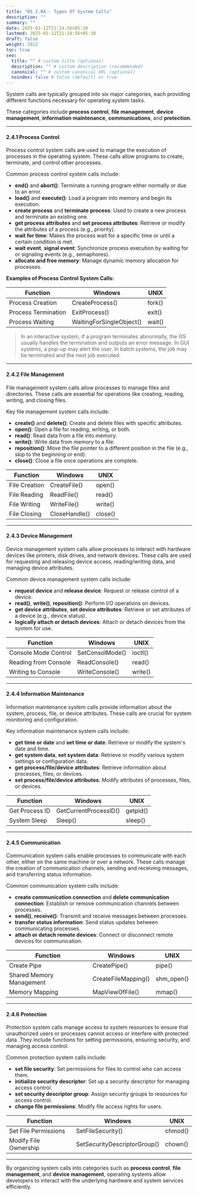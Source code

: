 ```yaml
---
title: "OS 2.04 - Types Of System Calls"
description: ""
summary: ""
date: 2025-01-12T21:24:56+05:30
lastmod: 2025-01-12T21:24:56+05:30
draft: false
weight: 2012
toc: true
seo:
  title: "" # custom title (optional)
  description: "" # custom description (recommended)
  canonical: "" # custom canonical URL (optional)
  noindex: false # false (default) or true
---
```



System calls are typically grouped into six major categories, each providing different functions necessary for operating system tasks.

These categories include **process control**, **file management**, **device management**, **information maintenance**, **communications**, and **protection**.

---

#### 2.4.1 **Process Control**

Process control system calls are used to manage the execution of processes in the operating system. These calls allow programs to create, terminate, and control other processes. 

Common process control system calls include:
- **end()** and **abort()**: Terminate a running program either normally or due to an error.
- **load()** and **execute()**: Load a program into memory and begin its execution.
- **create process** and **terminate process**: Used to create a new process and terminate an existing one.
- **get process attributes** and **set process attributes**: Retrieve or modify the attributes of a process (e.g., priority).
- **wait for time**: Makes the process wait for a specific time or until a certain condition is met.
- **wait event**, **signal event**: Synchronize process execution by waiting for or signaling events (e.g., semaphores).
- **allocate and free memory**: Manage dynamic memory allocation for processes.

**Examples of Process Control System Calls:**

| **Function**               | **Windows**                  | **UNIX**    |
|----------------------------|------------------------------|-------------|
| Process Creation            | CreateProcess()              | fork()      |
| Process Termination         | ExitProcess()                | exit()      |
| Process Waiting             | WaitingForSingleObject()     | wait()      |

> In an interactive system, if a program terminates abnormally, the OS usually handles the termination and outputs an error message. In GUI systems, a pop-up may alert the user. In batch systems, the job may be terminated and the next job executed.

---

#### 2.4.2 **File Management**

File management system calls allow processes to manage files and directories. These calls are essential for operations like creating, reading, writing, and closing files.

Key file management system calls include:
- **create()** and **delete()**: Create and delete files with specific attributes.
- **open()**: Open a file for reading, writing, or both.
- **read()**: Read data from a file into memory.
- **write()**: Write data from memory to a file.
- **reposition()**: Move the file pointer to a different position in the file (e.g., skip to the beginning or end).
- **close()**: Close a file once operations are complete.

| **Function**  | **Windows**   | **UNIX** |
| ------------- | ------------- | -------- |
| File Creation | CreateFile()  | open()   |
| File Reading  | ReadFile()    | read()   |
| File Writing  | WriteFile()   | write()  |
| File Closing  | CloseHandle() | close()  |

---

#### 2.4.3 **Device Management**

Device management system calls allow processes to interact with hardware devices like printers, disk drives, and network devices. These calls are used for requesting and releasing device access, reading/writing data, and managing device attributes.

Common device management system calls include:
- **request device** and **release device**: Request or release control of a device.
- **read()**, **write()**, **reposition()**: Perform I/O operations on devices.
- **get device attributes**, **set device attributes**: Retrieve or set attributes of a device (e.g., device status).
- **logically attach or detach devices**: Attach or detach devices from the system for use.

| **Function**               | **Windows**                  | **UNIX**    |
|----------------------------|------------------------------|-------------|
| Console Mode Control        | SetConsolMode()              | ioctl()     |
| Reading from Console        | ReadConsole()                | read()      |
| Writing to Console          | WriteConsole()               | write()     |

---

#### 2.4.4 **Information Maintenance**

Information maintenance system calls provide information about the system, process, file, or device attributes. These calls are crucial for system monitoring and configuration.

Key information maintenance system calls include:
- **get time or date** and **set time or date**: Retrieve or modify the system's date and time.
- **get system data**, **set system data**: Retrieve or modify various system settings or configuration data.
- **get process/file/device attributes**: Retrieve information about processes, files, or devices.
- **set process/file/device attributes**: Modify attributes of processes, files, or devices.

| **Function**   | **Windows**           | **UNIX** |
| -------------- | --------------------- | -------- |
| Get Process ID | GetCurrentProcessID() | getpid() |
| System Sleep   | Sleep()               | sleep()  |

---

#### 2.4.5 **Communication**

Communication system calls enable processes to communicate with each other, either on the same machine or over a network. These calls manage the creation of communication channels, sending and receiving messages, and transferring status information.

Common communication system calls include:
- **create communication connection** and **delete communication connection**: Establish or remove communication channels between processes.
- **send()**, **receive()**: Transmit and receive messages between processes.
- **transfer status information**: Send status updates between communicating processes.
- **attach or detach remote devices**: Connect or disconnect remote devices for communication.

| **Function**               | **Windows**                  | **UNIX**    |
|----------------------------|------------------------------|-------------|
| Create Pipe                | CreatePipe()                 | pipe()      |
| Shared Memory Management    | CreateFileMapping()          | shm_open()  |
| Memory Mapping             | MapViewOfFile()              | mmap()      |

---

#### 2.4.6 **Protection**

Protection system calls manage access to system resources to ensure that unauthorized users or processes cannot access or interfere with protected data. They include functions for setting permissions, ensuring security, and managing access control.

Common protection system calls include:
- **set file security**: Set permissions for files to control who can access them.
- **initialize security descriptor**: Set up a security descriptor for managing access control.
- **set security descriptor group**: Assign security groups to resources for access control.
- **change file permissions**: Modify file access rights for users.

| **Function**               | **Windows**                  | **UNIX**    |
|----------------------------|------------------------------|-------------|
| Set File Permissions        | SetFileSecurity()            | chmod()     |
| Modify File Ownership       | SetSecurityDescriptorGroup() | chown()     |

---


By organizing system calls into categories such as **process control**, **file management**, and **device management**, operating systems allow developers to interact with the underlying hardware and system services efficiently.
